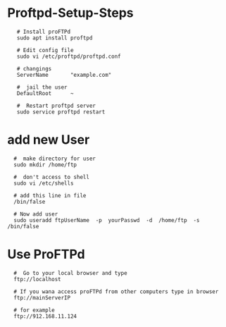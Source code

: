 # Proftpd-Setup-Steps

       # Install proFTPd  
       sudo apt install proftpd
       
       # Edit config file
       sudo vi /etc/proftpd/proftpd.conf
       
       # changings
       ServerName       "example.com"
       
       #  jail the user
       DefaultRoot      ~
       
       #  Restart proftpd server
       sudo service proftpd restart
       
      
#  add new User
      
      
      #  make directory for user
      sudo mkdir /home/ftp
      
      #  don't access to shell
      sudo vi /etc/shells
      
      # add this line in file
      /bin/false
      
      # Now add user
      sudo useradd ftpUserName  -p  yourPasswd  -d  /home/ftp  -s  /bin/false
      
#  Use ProFTPd
      
      #  Go to your local browser and type 
      ftp://localhost
      
      # If you wana access proFTPd from other computers type in browser
      ftp://mainServerIP
      
      # for example
      ftp://912.168.11.124
